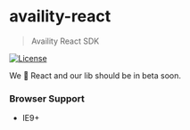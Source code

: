 # availity-react

> Availity React SDK

[![License](https://img.shields.io/badge/license-MIT-blue.svg?style=flat-square&label=license)](http://opensource.org/licenses/MIT)

We :sparkling_heart: React and our lib should be in beta soon.

### Browser Support

* IE9+

